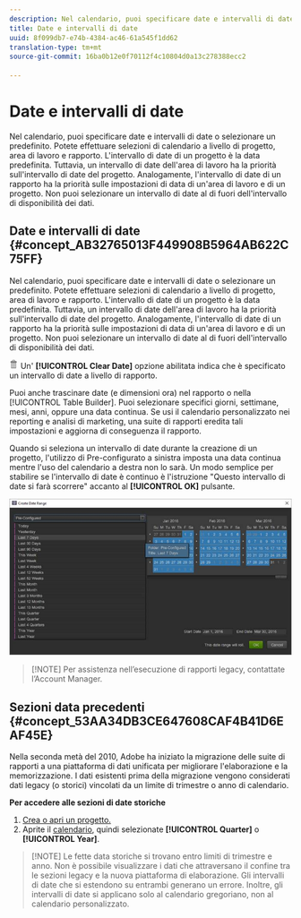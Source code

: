 ```yaml
---
description: Nel calendario, puoi specificare date e intervalli di date o selezionare un predefinito. Potete effettuare selezioni di calendario a livello di progetto, area di lavoro e rapporto. L'intervallo di date di un progetto è la data predefinita. Tuttavia, un intervallo di date dell'area di lavoro ha la priorità sull'intervallo di date del progetto. Analogamente, l'intervallo di date di un rapporto ha la priorità sulle impostazioni di data di un'area di lavoro e di un progetto. Non puoi selezionare un intervallo di date al di fuori dell'intervallo di disponibilità dei dati.
title: Date e intervalli di date
uuid: 8f099db7-e74b-4384-ac46-61a545f1dd62
translation-type: tm+mt
source-git-commit: 16ba0b12e0f70112f4c10804d0a13c278388ecc2

---
```



# Date e intervalli di date

Nel calendario, puoi specificare date e intervalli di date o selezionare un predefinito. Potete effettuare selezioni di calendario a livello di progetto, area di lavoro e rapporto. L'intervallo di date di un progetto è la data predefinita. Tuttavia, un intervallo di date dell'area di lavoro ha la priorità sull'intervallo di date del progetto. Analogamente, l'intervallo di date di un rapporto ha la priorità sulle impostazioni di data di un'area di lavoro e di un progetto. Non puoi selezionare un intervallo di date al di fuori dell'intervallo di disponibilità dei dati.

## Date e intervalli di date {#concept_AB32765013F449908B5964AB622C75FF}

Nel calendario, puoi specificare date e intervalli di date o selezionare un predefinito. Potete effettuare selezioni di calendario a livello di progetto, area di lavoro e rapporto. L'intervallo di date di un progetto è la data predefinita. Tuttavia, un intervallo di date dell'area di lavoro ha la priorità sull'intervallo di date del progetto. Analogamente, l'intervallo di date di un rapporto ha la priorità sulle impostazioni di data di un'area di lavoro e di un progetto. Non puoi selezionare un intervallo di date al di fuori dell'intervallo di disponibilità dei dati.

![](assets/Delete_Standard.png) Un' **[!UICONTROL Clear Date]** opzione abilitata indica che è specificato un intervallo di date a livello di rapporto.

Puoi anche trascinare date (e dimensioni ora) nel rapporto o nella [!UICONTROL Table Builder]. Puoi selezionare specifici giorni, settimane, mesi, anni, oppure una data continua. Se usi il calendario personalizzato nei reporting e analisi di marketing, una suite di rapporti eredita tali impostazioni e aggiorna di conseguenza il rapporto.

Quando si seleziona un intervallo di date durante la creazione di un progetto, l'utilizzo di Pre-configurato a sinistra imposta una data continua mentre l'uso del calendario a destra non lo sarà. Un modo semplice per stabilire se l'intervallo di date è continuo è l'istruzione "Questo intervallo di date si farà scorrere" accanto al **[!UICONTROL OK]** pulsante.

![](assets/daterange.jpeg)

> [!NOTE] Per assistenza nell’esecuzione di rapporti legacy, contattate l’Account Manager.

## Sezioni data precedenti {#concept_53AA34DB3CE647608CAF4B41D6EAF45E}

Nella seconda metà del 2010, Adobe ha iniziato la migrazione delle suite di rapporti a una piattaforma di dati unificata per migliorare l'elaborazione e la memorizzazione. I dati esistenti prima della migrazione vengono considerati dati legacy (o storici) vincolati da un limite di trimestre o anno di calendario.

<!-- 

c_legacy_data.xml

 -->

**Per accedere alle sezioni di date storiche**

1. [Crea o apri un progetto.](/help/analyze/ad-hoc-analysis/c-getting-started.md)
1. Aprite il [calendario](/help/analyze/ad-hoc-analysis/c-dates.md), quindi selezionate **[!UICONTROL Quarter]** o **[!UICONTROL Year]**.

> [!NOTE] Le fette data storiche si trovano entro limiti di trimestre e anno. Non è possibile visualizzare i dati che attraversano il confine tra le sezioni legacy e la nuova piattaforma di elaborazione. Gli intervalli di date che si estendono su entrambi generano un errore. Inoltre, gli intervalli di date si applicano solo al calendario gregoriano, non al calendario personalizzato.


